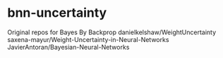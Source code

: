 # bnn-uncertainty

Original repos for Bayes By Backprop
danielkelshaw/WeightUncertainty
saxena-mayur/Weight-Uncertainty-in-Neural-Networks
JavierAntoran/Bayesian-Neural-Networks
